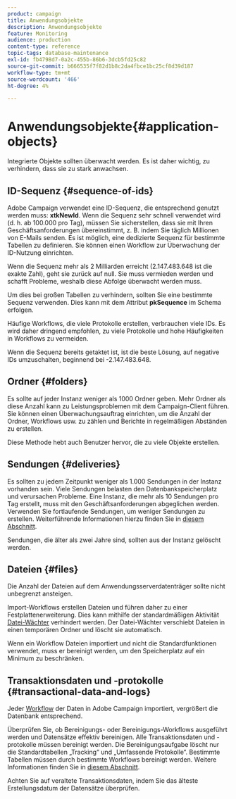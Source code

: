 ```yaml
---
product: campaign
title: Anwendungsobjekte
description: Anwendungsobjekte
feature: Monitoring
audience: production
content-type: reference
topic-tags: database-maintenance
exl-id: fb4798d7-0a2c-455b-86b6-3dcb5fd25c82
source-git-commit: b666535f7f82d1b8c2da4fbce1bc25cf8d39d187
workflow-type: tm+mt
source-wordcount: '466'
ht-degree: 4%

---
```


# Anwendungsobjekte{#application-objects}



Integrierte Objekte sollten überwacht werden. Es ist daher wichtig, zu verhindern, dass sie zu stark anwachsen.

## ID-Sequenz {#sequence-of-ids}

Adobe Campaign verwendet eine ID-Sequenz, die entsprechend genutzt werden muss: **xtkNewId**. Wenn die Sequenz sehr schnell verwendet wird (d. h. ab 100.000 pro Tag), müssen Sie sicherstellen, dass sie mit Ihren Geschäftsanforderungen übereinstimmt, z. B. indem Sie täglich Millionen von E-Mails senden. Es ist möglich, eine dedizierte Sequenz für bestimmte Tabellen zu definieren. Sie können einen Workflow zur Überwachung der ID-Nutzung einrichten.

Wenn die Sequenz mehr als 2 Milliarden erreicht (2.147.483.648 ist die exakte Zahl), geht sie zurück auf null. Sie muss vermieden werden und schafft Probleme, weshalb diese Abfolge überwacht werden muss.

Um dies bei großen Tabellen zu verhindern, sollten Sie eine bestimmte Sequenz verwenden. Dies kann mit dem Attribut **pkSequence** im Schema erfolgen.

Häufige Workflows, die viele Protokolle erstellen, verbrauchen viele IDs. Es wird daher dringend empfohlen, zu viele Protokolle und hohe Häufigkeiten in Workflows zu vermeiden.

Wenn die Sequenz bereits getaktet ist, ist die beste Lösung, auf negative IDs umzuschalten, beginnend bei -2.147.483.648.

## Ordner {#folders}

Es sollte auf jeder Instanz weniger als 1000 Ordner geben. Mehr Ordner als diese Anzahl kann zu Leistungsproblemen mit dem Campaign-Client führen. Sie können einen Überwachungsauftrag einrichten, um die Anzahl der Ordner, Workflows usw. zu zählen und Berichte in regelmäßigen Abständen zu erstellen.

Diese Methode hebt auch Benutzer hervor, die zu viele Objekte erstellen.

## Sendungen {#deliveries}

Es sollten zu jedem Zeitpunkt weniger als 1.000 Sendungen in der Instanz vorhanden sein. Viele Sendungen belasten den Datenbankspeicherplatz und verursachen Probleme. Eine Instanz, die mehr als 10 Sendungen pro Tag erstellt, muss mit den Geschäftsanforderungen abgeglichen werden. Verwenden Sie fortlaufende Sendungen, um weniger Sendungen zu erstellen. Weiterführende Informationen hierzu finden Sie in [diesem Abschnitt](../../workflow/using/continuous-delivery.md).

Sendungen, die älter als zwei Jahre sind, sollten aus der Instanz gelöscht werden.

## Dateien {#files}

Die Anzahl der Dateien auf dem Anwendungsserverdatenträger sollte nicht unbegrenzt ansteigen.

Import-Workflows erstellen Dateien und führen daher zu einer Festplattenerweiterung. Dies kann mithilfe der standardmäßigen Aktivität [Datei-Wächter](../../workflow/using/file-collector.md) verhindert werden. Der Datei-Wächter verschiebt Dateien in einen temporären Ordner und löscht sie automatisch.

Wenn ein Workflow Dateien importiert und nicht die Standardfunktionen verwendet, muss er bereinigt werden, um den Speicherplatz auf ein Minimum zu beschränken.

## Transaktionsdaten und -protokolle {#transactional-data-and-logs}

Jeder [Workflow](../../workflow/using/data-life-cycle.md#work-table) der Daten in Adobe Campaign importiert, vergrößert die Datenbank entsprechend.

Überprüfen Sie, ob Bereinigungs- oder Bereinigungs-Workflows ausgeführt werden und Datensätze effektiv bereinigen. Alle Transaktionsdaten und -protokolle müssen bereinigt werden. Die Bereinigungsaufgabe löscht nur die Standardtabellen „Tracking“ und „Umfassende Protokolle“. Bestimmte Tabellen müssen durch bestimmte Workflows bereinigt werden. Weitere Informationen finden Sie in [diesem Abschnitt](../../workflow/using/monitoring-workflow-execution.md#purging-the-logs).

Achten Sie auf veraltete Transaktionsdaten, indem Sie das älteste Erstellungsdatum der Datensätze überprüfen.
